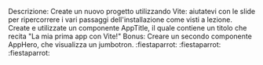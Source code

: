 Descrizione:
Create un nuovo progetto utilizzando Vite: aiutatevi con le slide per ripercorrere i vari passaggi dell'installazione come visti a lezione.
Create e utilizzate un componente AppTitle, il quale contiene un titolo che recita "La mia prima app con Vite!"
Bonus:
Creare un secondo componente AppHero, che visualizza un jumbotron. :fiestaparrot: :fiestaparrot: :fiestaparrot:
